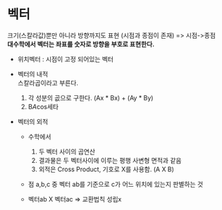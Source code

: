 # 벡터

크기(스칼라값)뿐만 아니라 방향까지도 표현 (시점과 종점이 존재) => 시점->종점  
**대수학에서 벡터는 좌표를 숫자로 방향을 부호로 표현한다.**

- 위치벡터 : 시점이 고정 되어있는 벡터  

- 벡터의 내적  
스칼라곱이라고 부른다.  
    1) 각 성분의 곲으로 구한다. (Ax * Bx) + (Ay * By)
    2) B*A*cos세타


- 벡터의 외적  
    - 수학에서
        1) 두 벡터 사이의 곱연산
        2) 결과물은 두 벡터사이에 이루는 평행 사변형 면적과 같음
        3) 외적은 Cross Product, 기호로 X를 사용함. (A X B)  

    - 점 a,b,c 중 벡터 ab를 기준으로 c가 어느 위치에 있는지 판별하는 것

    - 벡터ab X 벡터ac => 교환법칙 성립x